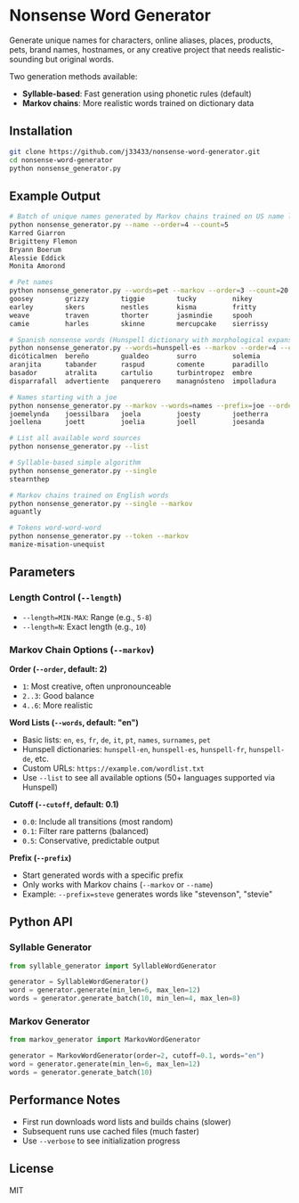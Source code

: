 # Nonsense Word Generator

Generate unique names for characters, online aliases, places, products, pets, brand names, hostnames, or any creative project that needs realistic-sounding but original words.

Two generation methods available:
- **Syllable-based**: Fast generation using phonetic rules (default)
- **Markov chains**: More realistic words trained on dictionary data

## Installation

```bash
git clone https://github.com/j33433/nonsense-word-generator.git
cd nonsense-word-generator
python nonsense_generator.py
```

## Example Output

```bash
# Batch of unique names generated by Markov chains trained on US name lists
python nonsense_generator.py --name --order=4 --count=5
Karred Giarron
Brigitteny Flemon
Bryann Boerum
Alessie Eddick
Monita Amorond

# Pet names
python nonsense_generator.py --words=pet --markov --order=3 --count=20
goosey        grizzy        tiggie        tucky         nikey
earley        skers         nestles       kisma         fritty
weave         traven        thorter       jasmindie     spooh
camie         harles        skinne        mercupcake    sierrissy

# Spanish nonsense words (Hunspell dictionary with morphological expansion)
python nonsense_generator.py --words=hunspell-es --markov --order=4 --count=20
dicóticalmen  bereño        gualdeo       surro         solemia
aranjita      tabander      raspud        comente       paradillo
basador       atralita      cartulio      turbintropez  embre
disparrafall  advertiente   panquerero    managnósteno  impolladura

# Names starting with a joe
python nonsense_generator.py --markov --words=names --prefix=joe --order=2 --count=10 --length=5-20
joemelynda    joessilbara   joela         joesty        joetherra
joellena      joett         joelia        joell         joesanda

# List all available word sources
python nonsense_generator.py --list

# Syllable-based simple algorithm
python nonsense_generator.py --single
stearnthep

# Markov chains trained on English words
python nonsense_generator.py --single --markov
aguantly

# Tokens word-word-word
python nonsense_generator.py --token --markov
manize-misation-unequist
```

## Parameters

### Length Control (`--length`)
- `--length=MIN-MAX`: Range (e.g., `5-8`)
- `--length=N`: Exact length (e.g., `10`)

### Markov Chain Options (`--markov`)

**Order (`--order`, default: 2)**
- `1`: Most creative, often unpronounceable
- `2..3`: Good balance
- `4..6`: More realistic

**Word Lists (`--words`, default: "en")**
- Basic lists: `en`, `es`, `fr`, `de`, `it`, `pt`, `names`, `surnames`, `pet`
- Hunspell dictionaries: `hunspell-en`, `hunspell-es`, `hunspell-fr`, `hunspell-de`, etc.
- Custom URLs: `https://example.com/wordlist.txt`
- Use `--list` to see all available options (50+ languages supported via Hunspell)

**Cutoff (`--cutoff`, default: 0.1)**
- `0.0`: Include all transitions (most random)
- `0.1`: Filter rare patterns (balanced)
- `0.5`: Conservative, predictable output

**Prefix (`--prefix`)**
- Start generated words with a specific prefix
- Only works with Markov chains (`--markov` or `--name`)
- Example: `--prefix=steve` generates words like "stevenson", "stevie"

## Python API

### Syllable Generator
```python
from syllable_generator import SyllableWordGenerator

generator = SyllableWordGenerator()
word = generator.generate(min_len=6, max_len=12)
words = generator.generate_batch(10, min_len=4, max_len=8)
```

### Markov Generator
```python
from markov_generator import MarkovWordGenerator

generator = MarkovWordGenerator(order=2, cutoff=0.1, words="en")
word = generator.generate(min_len=6, max_len=12)
words = generator.generate_batch(10)
```

## Performance Notes
- First run downloads word lists and builds chains (slower)
- Subsequent runs use cached files (much faster)
- Use `--verbose` to see initialization progress

## License

MIT

